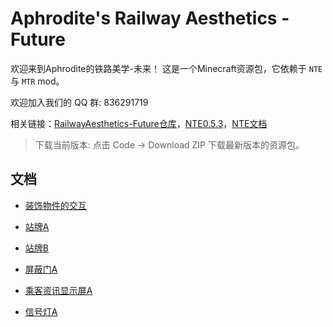 # Aphrodite's Railway Aesthetics - Future


欢迎来到Aphrodite的铁路美学-未来！
这是一个Minecraft资源包，它依赖于 `NTE` 与 `MTR` mod。

欢迎加入我们的 QQ 群: 836291719

相关链接：[RailwayAesthetics-Future仓库](https://github.com/aphrodite281/RailwayAesthetics-Future)，[NTE0.5.3](https://github.com/aphrodite281/mtr-nte/releases/tag/Alpha)，[NTE文档](https://www.zbx1425.cn/nautilus/mtr-nte/#/)

> 下载当前版本: 点击 Code -> Download ZIP 下载最新版本的资源包。



## 文档

- [装饰物件的交互](https://aphrodite281.github.io/RailwayAesthetics-Future/docs/etjh.html)

- [站牌A](/docs/stop_signa.html)

- [站牌B](https://aphrodite281.github.io/RailwayAesthetics-Future/docs/stop_signb.html)
  
- [屏蔽门A](https://aphrodite281.github.io/RailwayAesthetics-Future/docs/psda.html)
  
- [乘客资讯显示屏A](https://aphrodite281.github.io/RailwayAesthetics-Future/docs/pida.html)

- [信号灯A](https://aphrodite281.github.io/RailwayAesthetics-Future/docs/signal_lighta.html)

